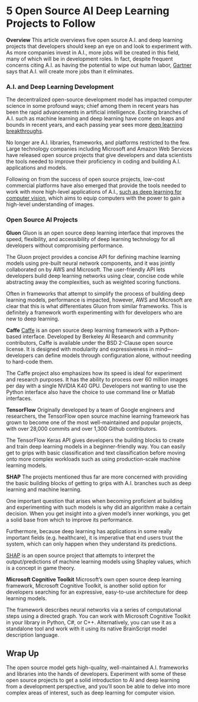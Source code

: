 # 5 Open Source AI Deep Learning Projects to Follow

**Overview**
This article overviews five open source A.I. and deep learning projects that developers should keep an eye on and look to experiment with. As more companies invest in A.I., more jobs will be created in this field, many of which will be in development roles. In fact, despite frequent concerns citing A.I. as having the potential to wipe out human labor, [Gartner](https://www.gartner.com/newsroom/id/3837763) says that A.I. will create more jobs than it eliminates. 

### A.I. and Deep Learning Development
The decentralized open-source development model has impacted computer science in some profound ways; chief among them in recent years has been the rapid advancements in artificial intelligence. Exciting branches of A.I. such as machine learning and deep learning have come on leaps and bounds in recent years, and each passing year sees more [deep learning breakthroughs](https://www.forbes.com/sites/mariyayao/2018/02/05/12-amazing-deep-learning-breakthroughs-of-2017/#64c8f5af65db). 

No longer are A.I. libraries, frameworks, and platforms restricted to the few. Large technology companies including Microsoft and Amazon Web Services have released open source projects that give developers and data scientists the tools needed to improve their proficiency in coding and building A.I. applications and models. 

Following on from the success of open source projects, low-cost commercial platforms have also emerged that provide the tools needed to work with more high-level applications of A.I., [such as deep learning for computer vision](https://missinglink.ai/), which aims to equip computers with the power to gain a high-level understanding of images. 

### Open Source AI Projects

**Gluon**
Gluon is an open source deep learning interface that improves the speed, flexibility, and accessibility of deep learning technology for all developers without compromising performance. 

The Gluon project provides a concise API for defining machine learning models using pre-built neural network components, and it was jointly collaborated on by AWS and Microsoft. The user-friendly API lets developers build deep learning networks using clear, concise code while abstracting away the complexities, such as weighted scoring functions. 

Often in frameworks that attempt to simplify the process of building deep learning models, performance is impacted, however, AWS and Microsoft are clear that this is what differentiates Gluon from similar frameworks. This is definitely a framework worth experimenting with for developers who are new to deep learning. 

**Caffe**
[Caffe](http://caffe.berkeleyvision.org/) is an open source deep learning framework with a Python-based interface. Developed by Berkeley AI Research and community contributors, Caffe is available under the BSD 2-Clause open source license. It is designed with modularity and expressiveness in mind—developers can define models through configuration alone, without needing to hard-code them. 

The Caffe project also emphasizes how its speed is ideal for experiment and research purposes. It has the ability to process over 60 million images per day with a single NVIDIA K40 GPU. Developers not wanting to use the Python interface also have the choice to use command line or Matlab interfaces. 

**TensorFlow**
Originally developed by a team of Google engineers and researchers, the TensorFlow open source machine learning framework has grown to become one of the most well-maintained and popular projects, with over 28,000 commits and over 1,300 Github contributors. 

The TensorFlow Keras API gives developers the building blocks to create and train deep learning models in a beginner-friendly way. You can easily get to grips with basic classification and text classification before moving onto more complex workloads such as using production-scale machine learning models.  

**SHAP**
The projects mentioned thus far are more concerned with providing the basic building blocks of getting to grips with A.I. branches such as deep learning and machine learning. 

One important question that arises when becoming proficient at building and experimenting with such models is why did an algorithm make a certain decision. When you get insight into a given model’s inner workings, you get a solid base from which to improve its performance. 

Furthermore, because deep learning has applications in some really important fields (e.g. healthcare), it is imperative that end users trust the system, which can only happen when they understand its predictions. 

[SHAP](https://github.com/slundberg/shap) is an open source project that attempts to interpret the output/predictions of machine learning models using Shapley values, which is a concept in game theory.  

**Microsoft Cognitive Toolkit**
Microsoft’s own open source deep learning framework, Microsoft Cognitive Toolkit, is another solid option for developers searching for an expressive, easy-to-use architecture for deep learning models. 

The framework describes neural networks via a series of computational steps using a directed graph. You can work with Microsoft Cognitive Toolkit in your library in Python, C#, or C++. Alternatively, you can use it as a standalone tool and work with it using its native BrainScript model description language.

## Wrap Up
The open source model gets high-quality, well-maintained A.I. frameworks and libraries into the hands of developers. Experiment with some of these open source projects to get a solid introduction to AI and deep learning from a development perspective, and you’ll soon be able to delve into more complex areas of interest, such as deep learning for computer vision. 
